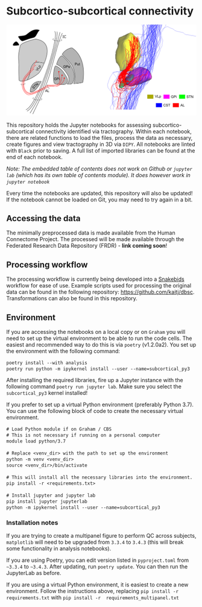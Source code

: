 # Subcortico-subcortical connectivity

![](etc/ansa.png)

This repository holds the Jupyter notebooks for assessing subcortico-subcortical connectivity identified
via tractography. Within each notebook, there are related functions to load the files, process the data as 
necessary, create figures and view tractography in 3D via `DIPY`.  All notebooks are linted with `Black` 
prior to saving. A full list of imported libraries can be found at the end of each notebook. 


_Note: The embedded table of contents does not work on Github or `jupyter lab` (which
has its own table of contents module). It does however work in `jupyter notebook`_

Every time the notebooks are updated, this repository will also be updated! If the notebook cannot 
be loaded on Git, you may need to try again in a bit.

## Accessing the data

The minimally preprocessed data is made available from the Human Connectome Project. The processed will
be made available through the Federated Research Data Repository (FRDR) - **link coming soon**! 

## Processing workflow

The processing workflow is currently being developed into a [Snakebids](https://github.com/akhanf/snakebids/) 
workflow for ease of use. Example scripts used for processing the original data can be found in the following
repository: https://github.com/kaitj/dbsc. Transformations can also be found in this repository.

## Environment

If you are accessing the notebooks on a local copy or on `Graham` you will need to set up the 
virtual environment to be able to run the code cells. The easiest and recommended way to do this
is via `poetry` (v1.2.0a2). You set up the environment with the following command:

```
poetry install --with analysis
poetry run python -m ipykernel install --user --name=subcortical_py3
```

After installing the required libraries, fire up a Jupyter instance with the following command
`poetry run jupyter lab`. Make sure you select the `subcortical_py3` kernel installed!

If you prefer to set up a virtual Python environment (preferably Python 3.7). 
You can use the following block of code to create the necessary virtual environment.

```
# Load Python module if on Graham / CBS
# This is not necessary if running on a personal computer
module load python/3.7

# Replace <venv_dir> with the path to set up the environment
python -m venv <venv_dir> 
source <venv_dir>/bin/activate

# This will install all the necessary libraries into the environment.
pip install -r <requirements.txt>

# Install jupyter and jupyter lab 
pip install jupyter jupyterlab
python -m ipykernel install --user --name=subcortical_py3
```

### Installation notes
If you are trying to create a multipanel figure to perform QC across subjects,
`matplotlib` will need to be upgraded from `3.3.4` to `3.4.3` (this will break some functionality in
analysis notebooks).

If you are using Poetry, you can edit version listed in `pyproject.toml` from `~3.3.4` to `~3.4.3`. 
After updating, run `poetry update`. You can then run the JupyterLab as before.

If you are using a virtual Python environment, it is easiest to create a new environment. Follow the
instructions above, replacing `pip install -r requirements.txt` with 
`pip install -r  requirements_multipanel.txt`
